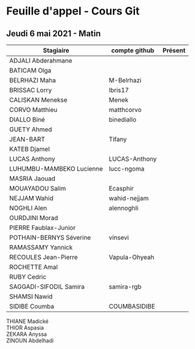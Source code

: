 	
# Feuille d'appel - Cours Git
## Jeudi 6 mai 2021 - Matin

| Stagiaire | compte github  | Présent |
|---|---|---|
|ADJALI Abderahmane| |	|
|BATICAM Olga| | |
|BELRHAZI Maha	| M-Belrhazi | |
|BRISSAC Lorry	| lbris17 | |
|CALISKAN Menekse	| Menek | |
|CORVO Matthieu	| matthcorvo | |
|DIALLO Biné	| binediallo | |
|GUETY Ahmed	| | |
|JEAN-BART | Tifany	| |
|KATEB Djamel	| | |
|LUCAS Anthony	| LUCAS-Anthony | |
|LUHUMBU-MAMBEKO Lucienne	 | lucc-ngoma | |
|MASRIA Jaouad	| | |
|MOUAYADOU Salim	| Ecasphir | |
|NEJJAM Wahid |	wahid-nejjam | |
|NOGHLI Alen	| alennoghli | |
|OURDJINI Morad | | |
|PIERRE Faublax-Junior	| | |
|POTHAIN-BERNYS Séverine |	vinsevi | |
|RAMASSAMY Yannick	| |
|RECOULES Jean-Pierre |	Vapula-Ohyeah | |
|ROCHETTE Amal	| | |
|RUBY Cedric	
|SAGGADI-SIFODIL Samira	| samira-rgb | |
SHAMSI Nawid	| | |
SIDIBE Coumba	| COUMBASIDIBE | |
THIANE Madické	
THIOR Aspasia	
ZEKARA Anyssa	
ZINOUN Abdelhadi	